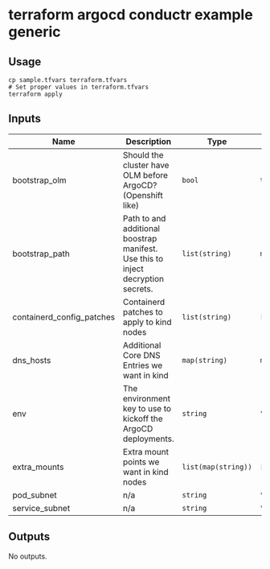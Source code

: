 # terraform argocd conductr example generic

## Usage

```shell
cp sample.tfvars terraform.tfvars
# Set proper values in terraform.tfvars
terraform apply
```

<!-- BEGINNING OF PRE-COMMIT-TERRAFORM DOCS HOOK -->
## Inputs

| Name | Description | Type | Default | Required |
|------|-------------|------|---------|:--------:|
| bootstrap\_olm | Should the cluster have OLM before ArgoCD? (Openshift like) | `bool` | `true` | no |
| bootstrap\_path | Path to and additional boostrap manifest. Use this to inject decryption secrets. | `list(string)` | `null` | no |
| containerd\_config\_patches | Containerd patches to apply to kind nodes | `list(string)` | `[]` | no |
| dns\_hosts | Additional Core DNS Entries we want in kind | `map(string)` | `null` | no |
| env | The environment key to use to kickoff the ArgoCD deployments. | `string` | `"kargo"` | no |
| extra\_mounts | Extra mount points we want in kind nodes | `list(map(string))` | `[]` | no |
| pod\_subnet | n/a | `string` | `"10.244.0.0/16"` | no |
| service\_subnet | n/a | `string` | `"10.96.0.0/12"` | no |

## Outputs

No outputs.

<!-- END OF PRE-COMMIT-TERRAFORM DOCS HOOK -->
